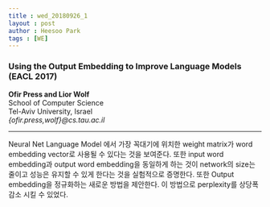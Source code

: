 ```yaml
---
title : wed_20180926_1
layout : post
author : Heesoo Park
tags : [WE]
---
```


<h3>Using the Output Embedding to Improve Language Models (EACL 2017) </h3>


<p>

<b>Ofir Press and Lior Wolf</b><br/>
School of Computer Science<br/>
Tel-Aviv University, Israel<br/>
<em>{ofir.press,wolf}@cs.tau.ac.il</em><br/>

</p>

<hr />
<p>
Neural Net Language Model 에서 가장 꼭대기에 위치한 weight matrix가 word embedding vector로 사용될 수 있다는 것을 보여준다. 또한 input word embedding과 output word embedding을 동일하게 하는 것이 network의 size는 줄이고 성능은 유지할 수 있게 한다는 것을 실험적으로 증명한다.
또한 Output embedding을 정규화하는 새로운 방법을 제안한다. 이 방법으로 perplexity를 상당폭 감소 시킬 수 있었다.
</p>
